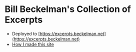# Bill Beckelman's Collection of Excerpts

- Deployed to [https://excerpts.beckelman.net](https://excerpts.beckelman.net)
- [How I made this site](./how/index.md)
